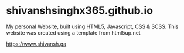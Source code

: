 # shivanshsinghx365.github.io

My personal Website, built using HTML5, Javascript, CSS & SCSS.
This website was created using a template from html5up.net

https://www.shivansh.ga
